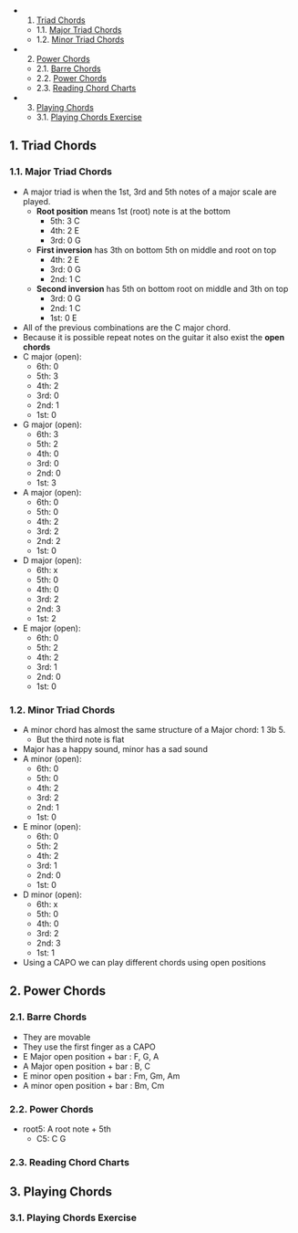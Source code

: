 <!-- vscode-markdown-toc -->
* 1. [Triad Chords](#TriadChords)
	* 1.1. [Major Triad Chords](#MajorTriadChords)
	* 1.2. [Minor Triad Chords](#MinorTriadChords)
* 2. [Power Chords](#PowerChords)
	* 2.1. [Barre Chords](#BarreChords)
	* 2.2. [Power Chords](#PowerChords-1)
	* 2.3. [Reading Chord Charts](#ReadingChordCharts)
* 3. [Playing Chords](#PlayingChords)
	* 3.1. [Playing Chords Exercise](#PlayingChordsExercise)

<!-- vscode-markdown-toc-config
	numbering=true
	autoSave=true
	/vscode-markdown-toc-config -->
<!-- /vscode-markdown-toc -->

##  1. <a name='TriadChords'></a>Triad Chords

###  1.1. <a name='MajorTriadChords'></a>Major Triad Chords
- A major triad is when the 1st, 3rd and 5th notes of a major scale are played.
  - **Root position** means 1st (root) note is at the bottom
    - 5th: 3 C
    - 4th: 2 E
    - 3rd: 0 G
  - **First inversion** has 3th on bottom 5th on middle and root on top
    - 4th: 2 E
    - 3rd: 0 G
    - 2nd: 1 C
  - **Second inversion** has 5th on bottom root on middle and 3th on top
    - 3rd: 0 G
    - 2nd: 1 C
    - 1st: 0 E
- All of the previous combinations are the C major chord.
- Because it is possible repeat notes on the guitar it also exist the **open chords**
-  C major (open): 
   -  6th: 0
   -  5th: 3
   -  4th: 2
   -  3rd: 0  
   -  2nd: 1
   -  1st: 0
- G major (open): 
   -  6th: 3
   -  5th: 2
   -  4th: 0
   -  3rd: 0  
   -  2nd: 0
   -  1st: 3
- A major (open): 
   -  6th: 0
   -  5th: 0
   -  4th: 2
   -  3rd: 2  
   -  2nd: 2
   -  1st: 0
- D major (open): 
   -  6th: x
   -  5th: 0
   -  4th: 0
   -  3rd: 2  
   -  2nd: 3 
   -  1st: 2
- E major (open): 
   -  6th: 0
   -  5th: 2
   -  4th: 2
   -  3rd: 1  
   -  2nd: 0 
   -  1st: 0

###  1.2. <a name='MinorTriadChords'></a>Minor Triad Chords
- A minor chord has almost the same structure of a Major chord: 1 3b 5. 
  - But the third note is flat
- Major has a happy sound, minor has a sad sound
- A minor (open): 
   -  6th: 0
   -  5th: 0
   -  4th: 2
   -  3rd: 2  
   -  2nd: 1
   -  1st: 0
- E minor (open): 
   -  6th: 0
   -  5th: 2
   -  4th: 2
   -  3rd: 1  
   -  2nd: 0
   -  1st: 0
- D minor (open): 
   -  6th: x
   -  5th: 0
   -  4th: 0
   -  3rd: 2  
   -  2nd: 3
   -  1st: 1
- Using a CAPO we can play different chords using open positions
##  2. <a name='PowerChords'></a>Power Chords

###  2.1. <a name='BarreChords'></a>Barre Chords
- They are movable
- They use the first finger as a CAPO
- E Major open position + bar : F, G, A
- A Major open position + bar : B, C
- E minor open position + bar : Fm, Gm, Am
- A minor open position + bar : Bm, Cm


###  2.2. <a name='PowerChords-1'></a>Power Chords
- root5: A root note + 5th
  - C5: C G
###  2.3. <a name='ReadingChordCharts'></a>Reading Chord Charts

##  3. <a name='PlayingChords'></a>Playing Chords

###  3.1. <a name='PlayingChordsExercise'></a>Playing Chords Exercise


